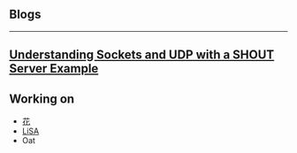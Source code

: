 ## Blogs
---
[Understanding Sockets and UDP with a SHOUT Server Example](https://cosmicoppai.hashnode.dev/understanding-sockets-and-udp-with-a-shout-server-example)
---


## Working on

- [花](https://github.com/cosmicoppai/hana)
- [LiSA](https://github.com/cosmicoppai/LiSA)
- Oat
